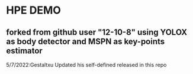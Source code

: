 # HPE DEMO

forked from github user "12-10-8"
using YOLOX as body detector and MSPN as key-points estimator
---
5/7/2022:Gestaltxu Updated his self-defined released in this repo
